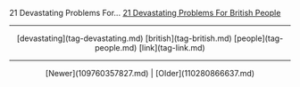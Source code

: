<!--
title: 21 Devastating Problems For British People
date: 2020-06-28T14:38:48.379Z
tags: devastating, british, people, link
-->

21 Devastating Problems For...
[21 Devastating Problems For British People](http://www.buzzfeed.com/alanwhite/by-jove-the-struggle-is-real)

<!--BOTTOM-POST-NAVIGATION-->
---

<center>[devastating](tag-devastating.md) [british](tag-british.md) [people](tag-people.md) [link](tag-link.md)</center>

---

<center>[Newer](109760357827.md) | [Older](110280866637.md)</center>